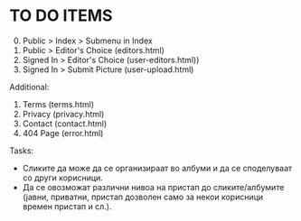 # TO DO ITEMS

0. Public > Index > Submenu in Index
1. Public > Editor's Choice (editors.html)
3. Signed In > Editor's Choice (user-editors.html))
4. Signed In > Submit Picture (user-upload.html)

Additional:
1. Terms (terms.html)
2. Privacy (privacy.html)
3. Contact (contact.html)
4. 404 Page (error.html)

Tasks:
- Сликите да може да се организираат во албуми и да се споделуваат со други корисници. 
- Да се овозможат различни нивоа на пристап до сликите/албумите (јавни, приватни, пристап дозволен само за некои корисници времен пристап и сл.).
